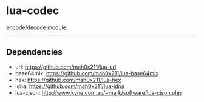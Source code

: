 lua-codec
=========

encode/decode module.

---

## Dependencies

- url: https://github.com/mah0x211/lua-url
- base64mix: https://github.com/mah0x211/lua-base64mix
- hex: https://github.com/mah0x211/lua-hex
- idna: https://github.com/mah0x211/lua-idna
- lua-cjson: http://www.kyne.com.au/~mark/software/lua-cjson.php


